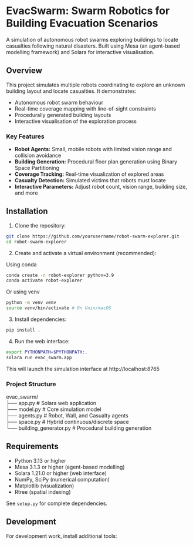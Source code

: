 # EvacSwarm: Swarm Robotics for Building Evacuation Scenarios

A simulation of autonomous robot swarms exploring buildings to locate casualties following natural disasters. Built using Mesa (an agent-based modelling framework) and Solara for interactive visualisation.

## Overview

This project simulates multiple robots coordinating to explore an unknown building layout and locate casualties. It demonstrates:

- Autonomous robot swarm behaviour
- Real-time coverage mapping with line-of-sight constraints
- Procedurally generated building layouts
- Interactive visualisation of the exploration process

### Key Features

- **Robot Agents:** Small, mobile robots with limited vision range and collision avoidance
- **Building Generation:** Procedural floor plan generation using Binary Space Partitioning
- **Coverage Tracking:** Real-time visualization of explored areas
- **Casualty Detection:** Simulated victims that robots must locate
- **Interactive Parameters:** Adjust robot count, vision range, building size, and more

## Installation

1. Clone the repository:

```bash
git clone https://github.com/yourusername/robot-swarm-explorer.git
cd robot-swarm-explorer
```

2. Create and activate a virtual environment (recommended):

Using conda
```bash 
conda create -n robot-explorer python=3.9
conda activate robot-explorer
```

Or using venv
```bash
python -m venv venv
source venv/bin/activate # On Unix/macOS
```

3. Install dependencies:

```bash
pip install .
```

4. Run the web interface:

```bash
export PYTHONPATH=$PYTHONPATH:.
solara run evac_swarm.app
```

This will launch the simulation interface at http://localhost:8765

### Project Structure

evac_swarm/\
├── app.py # Solara web application\
├── model.py # Core simulation model\
├── agents.py # Robot, Wall, and Casualty agents\
├── space.py # Hybrid continuous/discrete space\
└── building_generator.py # Procedural building generation

## Requirements

- Python 3.13 or higher
- Mesa 3.1.3 or higher (agent-based modelling)
- Solara 1.21.0 or higher (web interface)
- NumPy, SciPy (numerical computation)
- Matplotlib (visualization)
- Rtree (spatial indexing)

See `setup.py` for complete dependencies.

## Development

For development work, install additional tools: